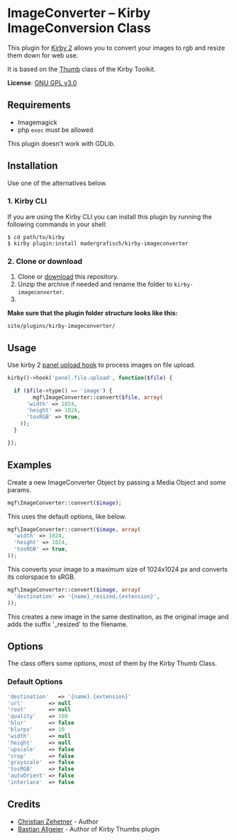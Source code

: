 # ImageConverter – Kirby ImageConversion Class

This plugin for [Kirby 2](http://getkirby.com) allows you to convert your images to rgb and resize them down for web use. 

It is based on the [Thumb](https://github.com/getkirby/toolkit/blob/master/lib/thumb.php) class of the Kirby Toolkit. 

**License**: [GNU GPL v3.0](http://opensource.org/licenses/GPL-3.0)

## Requirements

- Imagemagick
- php `exec` must be allowed

This plugin doesn't work with GDLib. 

## Installation

Use one of the alternatives below.

### 1. Kirby CLI

If you are using the Kirby CLI you can install this plugin by running the following commands in your shell:

```
$ cd path/to/kirby
$ kirby plugin:install madergrafisch/kirby-imageconverter
```


### 2. Clone or download

1. Clone or [download](https://github.com/madergrafisch/kirby-imageconverter/archive/master.zip)  this repository.
2. Unzip the archive if needed and rename the folder to `kirby-imageconverter`.
3. 
**Make sure that the plugin folder structure looks like this:**
```
site/plugins/kirby-imageconverter/
```

## Usage

Use kirby 2 [panel upload hook](http://getkirby.com/docs/panel/hooks) to process images on file upload.

```php
kirby()->hook('panel.file.upload', function($file) {

  if ($file->type() == 'image') {
		mgf\ImageConverter::convert($file, array(
      'width' => 1024,
      'height' => 1024,
      'tosRGB' => true,
    ));
  }

});
```

## Examples

Create a new ImageConverter Object by passing a Media Object and some params. 

```php
mgf\ImageConverter::convert($image);
```

This uses the default options, like below. 

```php
mgf\ImageConverter::convert($image, array(
  'width' => 1024,
  'height' => 1024,
  'tosRGB' => true,
));
```

This converts your image to a maximum size of 1024x1024 px and converts its colorspace to sRGB.

```php
mgf\ImageConverter::convert($image, array(
  'destination' => '{name}_resized.{extension}',
));
```

This creates a new image in the same destination, as the original image and adds the suffix '_resized' to the filename.

## Options

The class offers some options, most of them by the Kirby Thumb Class.

### Default Options
 
```php
'destination'   => '{name}.{extension}'
'url'        => null
'root'       => null
'quality'    => 100
'blur'       => false
'blurpx'     => 10
'width'      => null
'height'     => null
'upscale'    => false
'crop'       => false
'grayscale'  => false
'tosRGB'     => false
'autoOrient' => false
'interlace'  => false
```

## Credits

- [Christian Zehetner](https://github.com/seehat/) - Author
- [Bastian Allgeier](https://github.com/bastianallgeier) - Author of Kirby Thumbs plugin